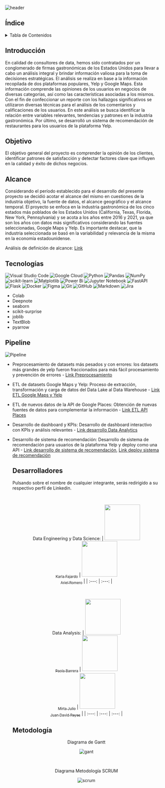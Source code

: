 ![header](https://github.com/ksfajardo/PG-YELP-GMAPS/blob/main/src/YELP%20%26%20GOOGLE%20MAPS%20-%20REVIEWS%20AND%20RECOMMENDATIONS.png)

## Índice
<!-- TABLE OF CONTENTS -->
<details>
  <summary>Tabla de Contenidos</summary>
  <ol>
    <li><a href="#Índice">Índice</a></li>
    <li><a href="#Introducción">Introducción</a></li>
    <li><a href="#Objetivo">Objetivo</a></li>
    <li><a href="#Alcance">Alcance</a></li>
    <li><a href="#Tecnologías">Tecnologías utilizadas</a></li>
    <li><a href="#Pipeline">Pipeline</a></li>
    <li><a href="#Desarrolladores">Desarrolladores</a></li>
    <li><a href="#Metodología">Metodología</a></li>
  </ol>
</details>

## Introducción
En calidad de consultores de data, hemos sido contratados por un conglomerado de firmas gastronómicas de los Estados Unidos para llevar a cabo un análisis integral y brindar información valiosa para la toma de decisiones estratégicas.
El análisis se realiza en base a la información recopilada de dos plataformas populares, Yelp y Google Maps. Esta información comprende las opiniones de los usuarios en negocios de diversas categorías, así como las características asociadas a los mismos.
Con el fin de confeccionar un reporte con los hallazgos significativos se utilizaron diversas técnicas para el análisis de los comentarios y calificaciones de los usuarios. En este análisis se busca identificar la relación entre variables relevantes, tendencias y patrones en la industria gastronómica.
Por último, se desarrolló un sistema de recomendación de restaurantes para los usuarios de la plataforma Yelp.

## Objetivo
El objetivo general del proyecto es comprender la opinión de los clientes, identificar patrones de satisfacción y detectar factores clave que influyen en la calidad y éxito de dichos negocios.

## Alcance
Considerando el período establecido para el desarrollo del presente proyecto se decidió acotar el alcance del mismo en cuestiones de la industria objetivo, la fuente de datos, el alcance geográfico y el alcance temporal. El proyecto se enfoca en la industria gastronómica de los cinco estados más poblados de los Estados Unidos (California, Texas, Florida, New York, Pennsylvania) y se acota a los años entre 2016 y 2021, ya que son los años con datos más significativos considerando las fuentes seleccionadas, Google Maps y Yelp. Es importante destacar, que la industria seleccionada se basó en la variabilidad y relevancia de la misma en la economía estadounidense.

Análisis de definición de alcance: [Link](https://github.com/ksfajardo/PG-YELP-GMAPS/blob/main/EstadosTop5.ipynb)

## Tecnologías
![Visual Studio Code](https://img.shields.io/badge/Visual%20Studio%20Code-0078d7.svg?style=for-the-badge&logo=visual-studio-code&logoColor=white)
![Google Cloud](https://img.shields.io/badge/GoogleCloud-%234285F4.svg?style=for-the-badge&logo=google-cloud&logoColor=white)
![Python](https://img.shields.io/badge/python-3670A0?style=for-the-badge&logo=python&logoColor=ffdd54)
![Pandas](https://img.shields.io/badge/pandas-%23150458.svg?style=for-the-badge&logo=pandas&logoColor=white)
![NumPy](https://img.shields.io/badge/numpy-%23013243.svg?style=for-the-badge&logo=numpy&logoColor=white)
![scikit-learn](https://img.shields.io/badge/scikit--learn-%23F7931E.svg?style=for-the-badge&logo=scikit-learn&logoColor=white)
![Matplotlib](https://img.shields.io/badge/Matplotlib-%23ffffff.svg?style=for-the-badge&logo=Matplotlib&logoColor=black)
![Power Bi](https://img.shields.io/badge/power_bi-F2C811?style=for-the-badge&logo=powerbi&logoColor=black)
![Jupyter Notebook](https://img.shields.io/badge/jupyter-%23FA0F00.svg?style=for-the-badge&logo=jupyter&logoColor=white)
![FastAPI](https://img.shields.io/badge/FastAPI-005571?style=for-the-badge&logo=fastapi)
![Flask](https://img.shields.io/badge/flask-%23000.svg?style=for-the-badge&logo=flask&logoColor=white)
![Docker](https://img.shields.io/badge/docker-%230db7ed.svg?style=for-the-badge&logo=docker&logoColor=white)
![Figma](https://img.shields.io/badge/figma-%23F24E1E.svg?style=for-the-badge&logo=figma&logoColor=white)
![Git](https://img.shields.io/badge/git-%23F05033.svg?style=for-the-badge&logo=git&logoColor=white)
![GitHub](https://img.shields.io/badge/github-%23121011.svg?style=for-the-badge&logo=github&logoColor=white)
![Markdown](https://img.shields.io/badge/markdown-%23000000.svg?style=for-the-badge&logo=markdown&logoColor=white)
![Jira](https://img.shields.io/badge/jira-%230A0FFF.svg?style=for-the-badge&logo=jira&logoColor=white)
- Colab
- Deepnote
- seaborn
- scikit-surprise
- joblib
- TextBlob
- pyarrow

## Pipeline
![Pipeline](https://github.com/ksfajardo/PG-YELP-GMAPS/blob/main/src/Pipeline%20PGfondo.png)

- Preprocesamiento de datasets más pesados y con errores: los datasets más grandes de yelp fueron fraccionados para más fácil procesamiento y prevención de errores - [Link Preprocesamiento](https://github.com/ksfajardo/PG-YELP-GMAPS/blob/main/ConversionArchivosParquet.ipynb)
- ETL de datasets Google Maps y Yelp: Proceso de extracción, transformación y carga de datos del Data Lake al Data Warehouse - [Link ETL Google Maps y Yelp](https://github.com/ksfajardo/PG-YELP-GMAPS/tree/main/GMaps_Yelp_ETL)
- ETL de nuevos datos de la API de Google Places: Obtención de nuevas fuentes de datos para complementar la información - [Link ETL API Places](https://github.com/ksfajardo/PG-YELP-GMAPS/tree/main/ETL%20API%20Places)
- Desarrollo de dashboard y KPIs: Desarrollo de dashboard interactivo con KPIs y análisis relevantes - [Link desarrollo Data Analytics](https://github.com/ksfajardo/PG-YELP-GMAPS/tree/main/DA)
- Desarrollo de sistema de recomendación: Desarrollo de sistema de recomendación para usuarios de la plataforma Yelp y deploy como una API - [Link desarrollo de sistema de recomendación](https://github.com/ksfajardo/PG-YELP-GMAPS/tree/main/ML%20Model%20-%20API),
	[Link deploy sistema de recomendación](https://yelp-rec-api-62b3ffvyva-uc.a.run.app)
  
  ## Desarrolladores
  Pulsando sobre el nombre de cualquier integrante, serás redirigido a su respectivo perfil de Linkedin. 
  
  </br>
  
  <div align="center">
  
  Data Engineering y Data Science:
  | [<img src="https://avatars.githubusercontent.com/u/104804355?s=400&u=7c7592e2239f0ef414c4a3c5a61920ab19c9d980&v=4" width=115><br><sub>Karla Fajardo</sub>](https://www.linkedin.com/in/karla-fajardo-3b3020175/) | [<img src="https://avatars.githubusercontent.com/u/120281993?v=4" width=115><br><sub>Ariel Romero</sub>](https://www.linkedin.com/in/ariel-w-romero-a72514222/) |
  | :---: | :---: | 
  
  </div>

  <div align="center">

  </br>
  
  Data Analysis:
  | [<img src="https://avatars.githubusercontent.com/u/95049464?v=4" width=115><br><sub>Paola Barrera</sub>](https://www.linkedin.com/in/pvbarrera93/) | [<img src="https://avatars.githubusercontent.com/u/95032482?v=4" width=115><br><sub>Mirta Julio</sub>](https://www.linkedin.com/in/mirta-gladys-julio-616895b/) | [<img src="https://avatars.githubusercontent.com/u/116127944?v=4" width=115><br><sub>Juan David Reyes</sub>](https://www.linkedin.com/in/juan-david-reyes-burbano-546a38262/) |
  | :---: | :---: | :---: |
  
  </div>

  ## Metodología
  
  <div align="center">
  
  Diagrama de Gantt
  
  ![gant](https://github.com/ksfajardo/PG-YELP-GMAPS/blob/main/src/Gantt.png)

  </div>
  
  </br>
  
  <div align="center">
  
  Diagrama Metodología SCRUM
  
  ![scrum](https://github.com/ksfajardo/PG-YELP-GMAPS/blob/main/src/WhatsApp%20Image%202023-06-20%20at%208.37.31%20PM.jpeg)

  </div>
  
